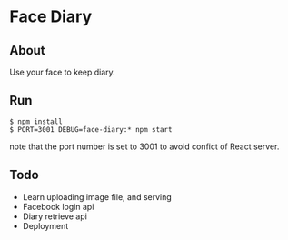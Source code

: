 # Face Diary
## About

Use your face to keep diary.

## Run

```shell
$ npm install
$ PORT=3001 DEBUG=face-diary:* npm start
```

note that the port number is set to 3001 to avoid confict of React server.

## Todo
- Learn uploading image file, and serving
- Facebook login api
- Diary retrieve api
- Deployment

